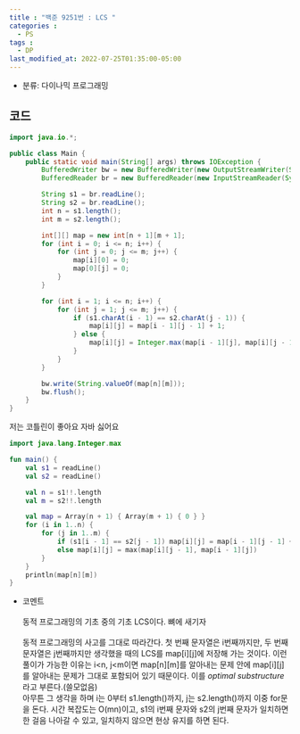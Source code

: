 ```yaml
---
title : "백준 9251번 : LCS "
categories : 
  - PS
tags :
  - DP
last_modified_at: 2022-07-25T01:35:00-05:00
---
```


- 분류: 다이나믹 프로그래밍

## 코드
```java
import java.io.*;

public class Main {
    public static void main(String[] args) throws IOException {
        BufferedWriter bw = new BufferedWriter(new OutputStreamWriter(System.out));
        BufferedReader br = new BufferedReader(new InputStreamReader(System.in));

        String s1 = br.readLine();
        String s2 = br.readLine();
        int n = s1.length();
        int m = s2.length();

        int[][] map = new int[n + 1][m + 1];
        for (int i = 0; i <= n; i++) {
            for (int j = 0; j <= m; j++) {
                map[i][0] = 0;
                map[0][j] = 0;
            }
        }

        for (int i = 1; i <= n; i++) {
            for (int j = 1; j <= m; j++) {
                if (s1.charAt(i - 1) == s2.charAt(j - 1)) {
                    map[i][j] = map[i - 1][j - 1] + 1;
                } else {
                    map[i][j] = Integer.max(map[i - 1][j], map[i][j - 1]);
                }
            }
        }

        bw.write(String.valueOf(map[n][m]));
        bw.flush();
    }
}
```
저는 코틀린이 좋아요 자바 싫어요
```kotlin
import java.lang.Integer.max

fun main() {
    val s1 = readLine()
    val s2 = readLine()

    val n = s1!!.length
    val m = s2!!.length

    val map = Array(n + 1) { Array(m + 1) { 0 } }
    for (i in 1..n) {
        for (j in 1..m) {
            if (s1[i - 1] == s2[j - 1]) map[i][j] = map[i - 1][j - 1] + 1
            else map[i][j] = max(map[i][j - 1], map[i - 1][j])
        }
    }
    println(map[n][m])
}
```
- 코멘트<br /><br />
동적 프로그래밍의 기초 중의 기초 LCS이다. 뼈에 새기자<br /><br />
동적 프로그래밍의 사고를 그대로 따라간다. 첫 번째 문자열은 i번째까지만, 두 번째 문자열은 j번째까지만 생각했을 때의 LCS를 map[i][j]에 저장해 가는 것이다. 이런 풀이가 가능한 이유는 i<n, j<m이면 map[n][m]를 알아내는 문제 안에 map[i][j]를 알아내는 문제가 그대로 포함되어 있기 때문이다. 이를 *optimal substructure* 라고 부른다.(쓸모없음) <br />
아무튼 그 생각을 하며 i는 0부터 s1.length()까지, j는 s2.length()까지 이중 for문을 돈다. 시간 복잡도는 O(mn)이고, s1의 i번째 문자와 s2의 j번째 문자가 일치하면 한 걸음 나아갈 수 있고, 일치하지 않으면 현상 유지를 하면 된다.
